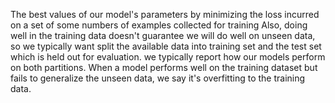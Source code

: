 The best values of our model's parameters by minimizing the loss incurred on a set of some numbers of  examples collected for training
Also, doing well in the training data doesn't guarantee we will do well on unseen data, so we typically want split the available data into training set and the test set which is held out for evaluation. we typically report how our models perform on both partitions. 
When a model performs well on the training dataset but fails to generalize the unseen data, we say it's overfitting to the training data. 

